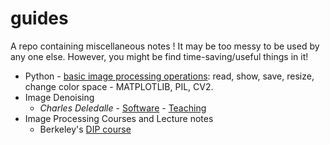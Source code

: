 # guides
A repo containing miscellaneous notes ! It may be too messy to be used by any one else. However, you might be find time-saving/useful things in it!

- Python - [basic image processing operations](./guide_image_basics_git.ipynb): read, show, save, resize, change color space - MATPLOTLIB, PIL, CV2.
- Image Denoising
  - *Charles Deledalle* - [Software](https://www.charles-deledalle.fr/pages/software.php) - [Teaching](https://www.charles-deledalle.fr/pages/teaching.php)
- Image Processing Courses and Lecture notes
  - Berkeley's [DIP course](http://www-inst.eecs.berkeley.edu/~ee225b/sp20/)
